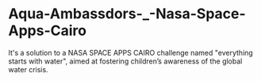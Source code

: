 # Aqua-Ambassdors-_-Nasa-Space-Apps-Cairo
It's a solution to a NASA SPACE APPS CAIRO challenge named "everything starts with water", aimed at
fostering children’s awareness of the global water crisis.
